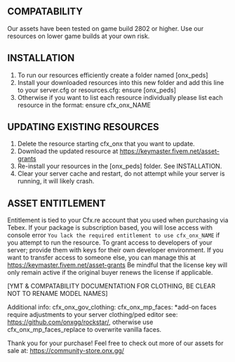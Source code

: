 ## COMPATABILITY

Our assets have been tested on game build 2802 or higher. Use our resources on lower game builds at your own risk.

## INSTALLATION

1. To run our resources efficiently create a folder named [onx_peds]
2. Install your downloaded resources into this new folder and add this line to your server.cfg or resources.cfg:
	ensure [onx_peds]
3. Otherwise if you want to list each resource individually please list each resource in the format:
	ensure cfx_onx_NAME

## UPDATING EXISTING RESOURCES

1. Delete the resource starting cfx_onx that you want to update.
2. Download the updated resource at https://keymaster.fivem.net/asset-grants
3. Re-install your resources in the [onx_peds] folder. See INSTALLATION.
4. Clear your server cache and restart, do not attempt while your server is running, it will likely crash.

## ASSET ENTITLEMENT

Entitlement is tied to your Cfx.re account that you used when purchasing via Tebex.
If your package is subscription based, you will lose access with console error `You lack the required entitlement to use cfx_onx_NAME` if you attempt to run the resource.
To grant access to developers of your server; provide them with keys for their own developer environment.
If you want to transfer access to someone else, you can manage this at https://keymaster.fivem.net/asset-grants
Be mindful that the license key will only remain active if the original buyer renews the license if applicable.

[YMT & COMPATABILITY DOCUMENTATION FOR CLOTHING, BE CLEAR NOT TO RENAME MODEL NAMES]

Additional info:
cfx_onx_gov_clothing:
cfx_onx_mp_faces: *add-on faces require adjustments to your server clothing/ped editor see: https://github.com/onxgg/rockstar/, otherwise use cfx_onx_mp_faces_replace to overwrite vanilla faces. 

Thank you for your purchase! Feel free to check out more of our assets for sale at: https://community-store.onx.gg/